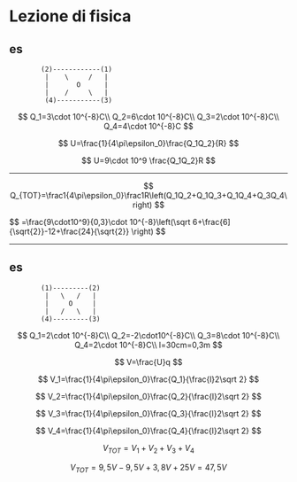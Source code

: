 # Lezione di fisica

## es

			(2)------------(1)
			 |    \     /   |
			 |       O      |
			 |    /     \   |
			 (4)-----------(3)
$$
Q_1=3\cdot 10^{-8}C\\
Q_2=6\cdot 10^{-8}C\\
Q_3=2\cdot 10^{-8}C\\
Q_4=4\cdot 10^{-8}C
$$

$$
U=\frac{1}{4\pi\epsilon_0}\frac{Q_1Q_2}{R}
$$

$$
U=9\cdot 10^9 \frac{Q_1Q_2}R
$$


---

$$
Q_{TOT}=\frac1{4\pi\epsilon_0}\frac1R\left(Q_1Q_2+Q_1Q_3+Q_1Q_4+Q_3Q_4\right)
$$

$$
=\frac{9\cdot10^9}{0,3}\cdot 10^{-8}\left(\sqrt 6+\frac{6]{\sqrt{2}}-12+\frac{24}{\sqrt{2}} \right)
$$


---
## es
			(1)---------(2)
			 |   \   /   |
			 |     O     |
			 |   /   \   |
			(4)---------(3)

$$
Q_1=2\cdot 10^{-8}C\\
Q_2=-2\cdot10^{-8}C\\
Q_3=8\cdot 10^{-8}C\\
Q_4=2\cdot 10^{-8}C\\
l=30cm=0,3m
$$


$$
V=\frac{U}q
$$

$$
V_1=\frac{1}{4\pi\epsilon_0}\frac{Q_1}{\frac{l}2\sqrt 2}
$$


$$
V_2=\frac{1}{4\pi\epsilon_0}\frac{Q_2}{\frac{l}2\sqrt 2}
$$


$$
V_3=\frac{1}{4\pi\epsilon_0}\frac{Q_3}{\frac{l}2\sqrt 2}
$$

$$
V_4=\frac{1}{4\pi\epsilon_0}\frac{Q_4}{\frac{l}2\sqrt 2}
$$


$$
V_{TOT}=V_1+V_2+V_3+V_4
$$

$$
V_{TOT}=9,5V-9,5V+3,8V+25V=47,5V
$$
<!--stackedit_data:
eyJoaXN0b3J5IjpbMTc0NjM3OTkwNCwxNDUyOTI3MTcxXX0=
-->